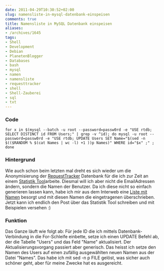 ```yaml
---
date: 2011-04-29T10:30:52+02:00
slug: namensliste-in-mysql-datenbank-einspeisen
comments: true
title: Namensliste in MySQL Datenbank einspeisen
aliases:
- /archives/1645
tags:
- Shell
- Development
- Debian
- PlanetenBlogger
- Databases
- bash
- mysql
- namen
- namensliste
- requesttracker
- shell
- Shell-Zauberei
- sql
- txt
---
```


### Code

```
for x in $(mysql --batch -u root --password=passw0rd -e "USE rtdb; SELECT DISTINCT id FROM Users;" | grep -v ^id); do mysql -u root --password=passw0rd -e "USE rtdb; UPDATE Users SET Name="$(sed -n $(($RANDOM % $(cat Names | wc -l) +1 ))p Names)" WHERE id="$x" ;" ; done
```

### Hintergrund

Wie auch schon beim letzten mal dreht es sich wieder um die Anonymisierung
der [RequestTracker](http://bestpractical.com/rt/) Datenbank für die ich
zur Zeit an einem [Statistik Tool](http://github.com/noqqe/RequestTracker-Stats)arbeite. Diesmal will ich
aber nicht die EmailAdressen ändern, sondern die Namen der Benutzer. Da ich
diese nicht so einfach generieren lassen kann, habe ich mir aus dem
Interweb eine [Liste mit Namen](http://www.ta7.de/txt/listen/list0013.htm)
besorgt und mit diesen Namen die eingetragenen überschrieben. Jetzt kann
ich endlich den Post über das Statistik Tool schreiben und mit Beispielen
versehen :)

### Funktion

Das Ganze läuft wie folgt ab: Für jede ID die ich mittels
Datenbank-Verbindung in die For-Schleife einbette, setze ich einen UPDATE
Befehl ab, der die Tabelle "Users" und das Feld "Name" aktualisiert. Der
Aktualisierungsvorgang passiert aber generisch. Das heisst ich setze den
Namen des Users auf einen zufällig ausgewählten neuen Namen aus der Datei
"Names". Das habe ich mit sed -n p FILE gelöst, was sicher auch schöner
geht, aber für meine Zwecke hat es ausgereicht.

